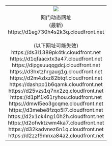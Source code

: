 ﻿<table>
  <tr></tr>
  <tr><td colspan=2 align=center><img src="https://d1eg730h4s2k3q.cloudfront.net/Up/oGate.jpg" /></td></tr>
  <tr><td colspan=2 align=center>网门动态网址<br/>(最新)
<br>https://d1eg730h4s2k3q.cloudfront.net
<br/><br/>(以下网址可能失效)
<br>https://ds3l1389pk4tk.cloudfront.net
<br>https://d1qfaacxtx3a47.cloudfront.net
<br>https://dipgsuuqqgdcj.cloudfront.net
<br>https://d3hxtzhrgaug1g.cloudfront.net
<br>https://d2m4zlxz82btqf.cloudfront.net
<br>https://dashpp1b6qamk.cloudfront.net
<br>https://d25vzs1q7nx2zq.cloudfront.net
<br>https://d1plf1k61ryhou.cloudfront.net
<br>https://dmwl5eo3gcqme.cloudfront.net
<br>https://d3mebe8fzqo5l7.cloudfront.net
<br>https://d2x1ck4ng10h2h.cloudfront.net
<br>https://d2ofwktzwm4ka7.cloudfront.net
<br>https://d32kadvnez6n1q.cloudfront.net
<br>https://d2zzf9mnxa84a2.cloudfront.net
    </td>
  </tr>
</table>
